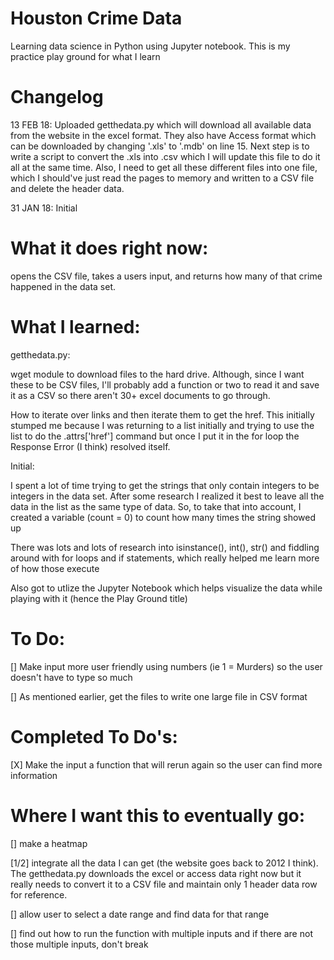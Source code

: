 # Houston Crime Data
Learning data science in Python using Jupyter notebook. This is my practice play ground for what I learn

# Changelog
13 FEB 18:
Uploaded getthedata.py which will download all available data from the website in the excel format. They also have Access format which can be downloaded by changing '.xls' to '.mdb' on line 15. Next step is to write a script to convert the .xls into .csv which I will update this file to do it all at the same time. Also, I need to get all these different files into one file, which I should've just read the pages to memory and written to a CSV file and delete the header data.

31 JAN 18:
Initial

# What it does right now:

opens the CSV file, takes a users input, and returns how many of that crime happened in the data set.


# What I learned:

getthedata.py:

wget module to download files to the hard drive. Although, since I want these to be CSV files, I'll probably add a function or two to read it and save it as a CSV so there aren't 30+ excel documents to go through.

How to iterate over links and then iterate them to get the href. This initially stumped me because I was returning to a list initially and trying to use the list to do the .attrs['href'] command but once I put it in the for loop the Response Error (I think) resolved itself.

Initial:

I spent a lot of time trying to get the strings that only contain integers to be integers in the data set. After some research I realized it best to leave all the data in the list as the same type of data. So, to take that into account, I created a variable (count = 0) to count how many times the string showed up

There was lots and lots of research into isinstance(), int(), str() and fiddling around with for loops and if statements,
  which really helped me learn more of how those execute
 
 Also got to utlize the Jupyter Notebook which helps visualize the data while playing with it (hence the Play Ground title)

# To Do:

[] Make input more user friendly using numbers (ie 1 = Murders) so the user doesn't have to type so much

[] As mentioned earlier, get the files to write one large file in CSV format

# Completed To Do's:

[X] Make the input a function that will rerun again so the user can find more information

# Where I want this to eventually go:

[] make a heatmap

[1/2] integrate all the data I can get (the website goes back to 2012 I think). The getthedata.py downloads the excel or access data right now but it really needs to convert it to a CSV file and maintain only 1 header data row for reference.

[] allow user to select a date range and find data for that range

[] find out how to run the function with multiple inputs and if there are not those multiple inputs, don't break
